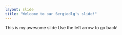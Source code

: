 ```yaml
---
layout: slide
title: "Welcome to our Sergiodlg's slide!"
---
```

This is my awesome slide
Use the left arrow to go back!

